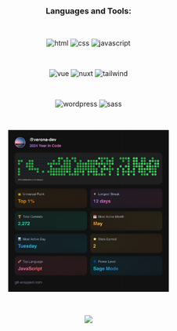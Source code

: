 <div align="center">

  <h3>Languages and Tools:</h3>

  &nbsp;

  <div>
    <img src="https://www.vectorlogo.zone/logos/w3_html5/w3_html5-ar21~bgwhite.svg" alt="html" width="100" height="50" /> 
    <img src="https://www.vectorlogo.zone/logos/w3_css/w3_css-ar21~bgwhite.svg" alt="css" width="100" height="50" /> 
    <img src="https://www.vectorlogo.zone/logos/javascript/javascript-ar21~bgwhite.svg" alt="javascript" width="100" height="50" /> 
  </div>

  &nbsp;

  <div>
    <img src="https://www.vectorlogo.zone/logos/vuejs/vuejs-ar21~bgwhite.svg" alt="vue" width="100" height="50" /> 
    <img src="https://www.vectorlogo.zone/logos/nuxtjs/nuxtjs-ar21~bgwhite.svg" alt="nuxt" width="100" height="50" /> 
    <img src="https://www.vectorlogo.zone/logos/tailwindcss/tailwindcss-ar21~bgwhite.svg" alt="tailwind" width="100" height="50" /> 
  </div>

  &nbsp;

  <div>
    <img src="https://www.vectorlogo.zone/logos/wordpress/wordpress-ar21~bgwhite.svg" alt="wordpress" width="100" height="50" /> 
    <img src="https://www.vectorlogo.zone/logos/sass-lang/sass-lang-ar21~bgwhite.svg" alt="sass" width="100" height="50" /> 
  </div>
  
  &nbsp;
  
  <img src="git-wrapped-verona-dev.png" width="65%" height="65%">

  &nbsp;

  ![](https://visitor-badge.laobi.icu/badge?page_id=verona-hub.verona-hub)
</div>


  
